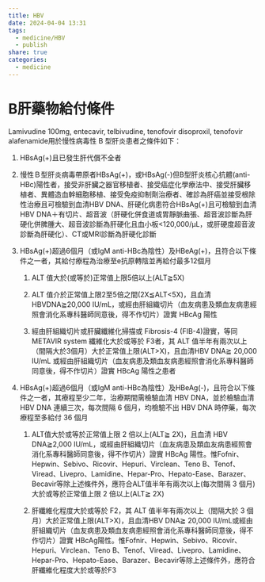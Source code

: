 ```yaml
---
title: HBV
date: 2024-04-04 13:31
tags:
  - medicine/HBV
  - publish
share: true
categories:
  - medicine
---
```

# B肝藥物給付條件  
  
Lamivudine 100mg, entecavir, telbivudine, tenofovir disoproxil, tenofovir alafenamide用於慢性病毒性 B 型肝炎患者之條件如下：  
  
1. HBsAg(+)且已發生肝代償不全者  
     
2. 慢性Ｂ型肝炎病毒帶原者HBsAg(+)，或HBsAg(-)但B型肝炎核心抗體(anti-HBc)陽性者，接受非肝臟之器官移植者、接受癌症化學療法中、接受肝臟移植者、異體造血幹細胞移植、接受免疫抑制劑治療者、確診為肝癌並接受根除性治療且可檢驗到血清HBV DNA、肝硬化病患符合HBsAg(+)且可檢驗到血清HBV DNA＋有切片、超音波（肝硬化併食道或胃靜脈曲張、超音波診斷為肝硬化併脾腫大、超音波診斷為肝硬化且血小板<120,000/μL，或肝硬度超音波診斷為肝硬化）、CT或MRI診斷為肝硬化診斷  
     
4. HBsAg(+)超過6個月（或IgM anti-HBc為陰性）及HBeAg(+)，且符合以下條件之一者，其給付療程為治療至e抗原轉陰並再給付最多12個月  
     
	1. ALT 值大於(或等於)正常值上限5倍以上(ALT≧5X)  
	     
	2. ALT 值介於正常值上限2至5倍之間(2X≦ALT<5X)，且血清 HBVDNA≧20,000 IU/mL，或經由肝組織切片（血友病患及類血友病患經照會消化系專科醫師同意後，得不作切片）證實 HBcAg 陽性  
	     
	3. 經由肝組織切片或肝臟纖維化掃描或 Fibrosis-4 (FIB-4)證實，等同 METAVIR system 纖維化大於或等於 F3者，其 ALT 值半年有兩次以上（間隔大於3個月）大於正常值上限(ALT>X)，且血清HBV DNA≧ 20,000 IU/mL 或經由肝組織切片（血友病患及類血友病患經照會消化系專科醫師同意後，得不作切片）證實 HBcAg 陽性之患者  
	     
5. HBsAg(+)超過6個月（或IgM anti-HBc為陰性）及HBeAg(-)，且符合以下條件之一者，其療程至少二年，治療期間需檢驗血清 HBV DNA，並於檢驗血清 HBV DNA 連續三次，每次間隔 6 個月，均檢驗不出 HBV DNA 時停藥，每次療程至多給付 36 個月  
     
	1. ALT值大於或等於正常值上限 2 倍以上(ALT≧ 2X)，且血清 HBV DNA≧2,000 IU/mL，或經由肝組織切片（血友病患及類血友病患經照會消化系專科醫師同意後，得不作切片）證實 HBcAg 陽性。惟Fofnir、Hepwin、Sebivo、Ricovir、Hepuri、Virclean、Teno B、Tenof、Viread、Livepro、Lamidine、Hepar-Pro、Hepato-Ease、Barazer、Becavir等除上述條件外，應符合ALT值半年有兩次以上(每次間隔 3 個月)大於或等於正常值上限 2 倍以上(ALT≧ 2X)  
	     
	2. 肝纖維化程度大於或等於 F2，其 ALT 值半年有兩次以上（間隔大於 3 個月）大於正常值上限(ALT>X)，且血清HBV DNA≧ 20,000 IU/mL或經由肝組織切片（血友病患及類血友病患經照會消化系專科醫師同意後，得不作切片）證實 HBcAg陽性。惟Fofnir、Hepwin、Sebivo、Ricovir、Hepuri、Virclean、Teno B、Tenof、Viread、Livepro、Lamidine、Hepar-Pro、Hepato-Ease、Barazer、Becavir等除上述條件外，應符合肝纖維化程度大於或等於F3  
